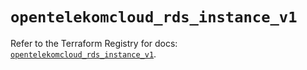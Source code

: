 # `opentelekomcloud_rds_instance_v1`

Refer to the Terraform Registry for docs: [`opentelekomcloud_rds_instance_v1`](https://registry.terraform.io/providers/opentelekomcloud/opentelekomcloud/1.36.37/docs/resources/rds_instance_v1).
